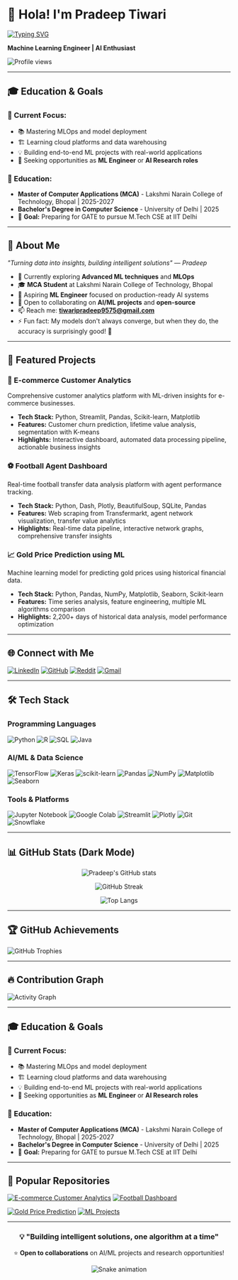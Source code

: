 # 👋 Hola! I'm Pradeep Tiwari

[![Typing SVG](https://readme-typing-svg.herokuapp.com?font=Fira+Code&pause=1000&color=00D9FF&width=435&lines=Machine+Learning+Engineer;AI+Enthusiast;Data+Science+Explorer;Problem+Solver)](https://git.io/typing-svg)

**Machine Learning Engineer | AI Enthusiast**

![Profile views](https://komarev.com/ghpvc/?username=Pradeep0410-03&color=brightgreen)

---

## 🎓 Education & Goals

### 🎯 Current Focus:
- 📚 Mastering MLOps and model deployment
- 🏗️ Learning cloud platforms and data warehousing 
- 💡 Building end-to-end ML projects with real-world applications
- 🚀 Seeking opportunities as **ML Engineer** or **AI Research roles**

### 📍 Education:
- **Master of Computer Applications (MCA)** - Lakshmi Narain College of Technology, Bhopal | 2025-2027
- **Bachelor's Degree in Computer Science** - University of Delhi | 2025
- 🎯 **Goal:** Preparing for GATE to pursue M.Tech CSE at IIT Delhi

---

## 🌌 About Me

*"Turning data into insights, building intelligent solutions"* — *Pradeep*

- 🔭 Currently exploring **Advanced ML techniques** and **MLOps**
- 🎓 **MCA Student** at Lakshmi Narain College of Technology, Bhopal
- 🤖 Aspiring **ML Engineer** focused on production-ready AI systems
- 👯 Open to collaborating on **AI/ML projects** and **open-source**
- 📫 Reach me: **tiwaripradeep9575@gmail.com**
- ⚡ Fun fact: My models don't always converge, but when they do, the accuracy is surprisingly good! 🤖

---

## 🚀 Featured Projects

### 🛒 E-commerce Customer Analytics
Comprehensive customer analytics platform with ML-driven insights for e-commerce businesses.
- **Tech Stack:** Python, Streamlit, Pandas, Scikit-learn, Matplotlib
- **Features:** Customer churn prediction, lifetime value analysis, segmentation with K-means
- **Highlights:** Interactive dashboard, automated data processing pipeline, actionable business insights

### ⚽ Football Agent Dashboard
Real-time football transfer data analysis platform with agent performance tracking.
- **Tech Stack:** Python, Dash, Plotly, BeautifulSoup, SQLite, Pandas
- **Features:** Web scraping from Transfermarkt, agent network visualization, transfer value analytics
- **Highlights:** Real-time data pipeline, interactive network graphs, comprehensive transfer insights

### 📈 Gold Price Prediction using ML
Machine learning model for predicting gold prices using historical financial data.
- **Tech Stack:** Python, Pandas, NumPy, Matplotlib, Seaborn, Scikit-learn
- **Features:** Time series analysis, feature engineering, multiple ML algorithms comparison
- **Highlights:** 2,200+ days of historical data analysis, model performance optimization

---

## 🌐 Connect with Me

[![LinkedIn](https://img.shields.io/badge/LinkedIn-%230077B5.svg?logo=linkedin&logoColor=white)](https://www.linkedin.com/in/pradeep-tiwari-84a735230/)
[![GitHub](https://img.shields.io/badge/GitHub-%23121011.svg?logo=github&logoColor=white)](https://github.com/Pradeep0410-03)
[![Reddit](https://img.shields.io/badge/Reddit-%23FF4500.svg?logo=reddit&logoColor=white)](https://www.reddit.com/user/Potential_Pound2828/)
[![Gmail](https://img.shields.io/badge/Gmail-D14836?logo=gmail&logoColor=white)](mailto:tiwaripradeep9575@gmail.com)

---

## 🛠️ Tech Stack

### Programming Languages
![Python](https://img.shields.io/badge/python-3670A0?style=for-the-badge&logo=python&logoColor=ffdd54)
![R](https://img.shields.io/badge/r-%23276DC3.svg?style=for-the-badge&logo=r&logoColor=white)
![SQL](https://img.shields.io/badge/sql-%2300f.svg?style=for-the-badge&logo=mysql&logoColor=white)
![Java](https://img.shields.io/badge/java-%23ED8B00.svg?style=for-the-badge&logo=openjdk&logoColor=white)

### AI/ML & Data Science
![TensorFlow](https://img.shields.io/badge/TensorFlow-%23FF6F00.svg?style=for-the-badge&logo=TensorFlow&logoColor=white)
![Keras](https://img.shields.io/badge/Keras-%23D00000.svg?style=for-the-badge&logo=Keras&logoColor=white)
![scikit-learn](https://img.shields.io/badge/scikit--learn-%23F7931E.svg?style=for-the-badge&logo=scikit-learn&logoColor=white)
![Pandas](https://img.shields.io/badge/pandas-%23150458.svg?style=for-the-badge&logo=pandas&logoColor=white)
![NumPy](https://img.shields.io/badge/numpy-%23013243.svg?style=for-the-badge&logo=numpy&logoColor=white)
![Matplotlib](https://img.shields.io/badge/Matplotlib-%23ffffff.svg?style=for-the-badge&logo=Matplotlib&logoColor=black)
![Seaborn](https://img.shields.io/badge/Seaborn-%23150458.svg?style=for-the-badge&logo=python&logoColor=white)

### Tools & Platforms
![Jupyter Notebook](https://img.shields.io/badge/jupyter-%23FA0F00.svg?style=for-the-badge&logo=jupyter&logoColor=white)
![Google Colab](https://img.shields.io/badge/Google%20Colab-%23F9AB00.svg?style=for-the-badge&logo=googlecolab&logoColor=white)
![Streamlit](https://img.shields.io/badge/Streamlit-%23FE4B4B.svg?style=for-the-badge&logo=streamlit&logoColor=white)
![Plotly](https://img.shields.io/badge/Plotly-%233F4F75.svg?style=for-the-badge&logo=plotly&logoColor=white)
![Git](https://img.shields.io/badge/git-%23F05033.svg?style=for-the-badge&logo=git&logoColor=white)
![Snowflake](https://img.shields.io/badge/snowflake-%2329B5E8.svg?style=for-the-badge&logo=snowflake&logoColor=white)

---

## 📊 GitHub Stats (Dark Mode)

<div align="center">

![Pradeep's GitHub stats](https://github-readme-stats.vercel.app/api?username=Pradeep0410-03&show_icons=true&theme=radical&hide_border=false&include_all_commits=true&count_private=true)

![GitHub Streak](https://github-readme-streak-stats.herokuapp.com/?user=Pradeep0410-03&theme=radical&hide_border=false)

![Top Langs](https://github-readme-stats.vercel.app/api/top-langs/?username=Pradeep0410-03&theme=radical&hide_border=false&include_all_commits=true&count_private=true&layout=compact)

</div>

---

## 🏆 GitHub Achievements

![GitHub Trophies](https://github-profile-trophy.vercel.app/?username=Pradeep0410-03&theme=radical&no-frame=false&no-bg=false&margin-w=4)

---

## 🔥 Contribution Graph

![Activity Graph](https://github-readme-activity-graph.vercel.app/graph?username=Pradeep0410-03&theme=react-dark&hide_border=true)

---

## 🎓 Education & Goals

### 🎯 Current Focus:
- 📚 Mastering MLOps and model deployment
- 🏗️ Learning cloud platforms and data warehousing 
- 💡 Building end-to-end ML projects with real-world applications
- 🚀 Seeking opportunities as **ML Engineer** or **AI Research roles**

### 📍 Education:
- **Master of Computer Applications (MCA)** - Lakshmi Narain College of Technology, Bhopal | 2025-2027
- **Bachelor's Degree in Computer Science** - University of Delhi | 2025
- 🎯 **Goal:** Preparing for GATE to pursue M.Tech CSE at IIT Delhi

---

## 📂 Popular Repositories

[![E-commerce Customer Analytics](https://github-readme-stats.vercel.app/api/pin/?username=Pradeep0410-03&repo=ecommerce-customer-analytic&theme=radical)](https://github.com/Pradeep0410-03/ecommerce-customer-analytic)
[![Football Dashboard](https://github-readme-stats.vercel.app/api/pin/?username=Pradeep0410-03&repo=Football-Agent-Dashboard&theme=radical)](https://github.com/Pradeep0410-03/Football-Agent-Dashboard)

[![Gold Price Prediction](https://github-readme-stats.vercel.app/api/pin/?username=Pradeep0410-03&repo=Goldpricepredictionusingml&theme=radical)](https://github.com/Pradeep0410-03/Goldpricepredictionusingml)
[![ML Projects](https://github-readme-stats.vercel.app/api/pin/?username=Pradeep0410-03&repo=ml-projects&theme=radical)](https://github.com/Pradeep0410-03/ml-projects)

---

<div align="center">

### 💡 **"Building intelligent solutions, one algorithm at a time"**

⭐ **Open to collaborations** on AI/ML projects and research opportunities!

![Snake animation](https://github.com/Pradeep0410-03/Pradeep0410-03/blob/output/github-contribution-grid-snake.svg)

</div>
